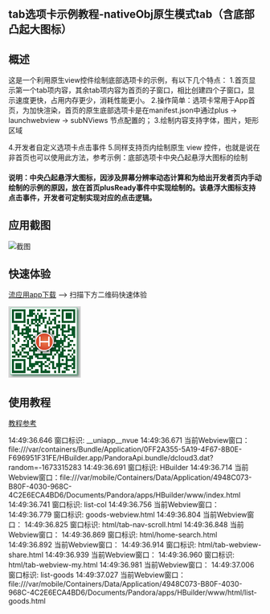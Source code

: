 ## tab选项卡示例教程-nativeObj原生模式tab（含底部凸起大图标）
## 概述

这是一个利用原生view控件绘制底部选项卡的示例，有以下几个特点：
1.首页显示第一个tab项内容，其余tab项内容为首页的子窗口，相比创建四个子窗口，显示速度更快，占用内存更少，消耗性能更小。
2.操作简单：选项卡常用于App首页，为加快渲染，首页的原生底部选项卡是在manifest.json中通过plus -> launchwebview -> subNViews 节点配置的；
3.绘制内容支持字体，图片，矩形区域

4.开发者自定义选项卡点击事件
5.同样支持页内绘制原生 view 控件，也就是说在非首页也可以使用此方法，参考示例：底部选项卡中央凸起悬浮大图标的绘制

#### 说明：中央凸起悬浮大图标，因涉及屏幕分辨率动态计算和为给出开发者页内手动绘制的示例的原因，放在首页plusReady事件中实现绘制的。该悬浮大图标支持点击事件，开发者可定制实现对应的点击逻辑。

## 应用截图

![截图](http://img-cdn-qiniu.dcloud.net.cn/uploads/article/20170623/04c03ba9ad4afa7d11735e52c771cf94.png)

## 快速体验

[流应用app下载](http://liuyingyong.cn/) --> 扫描下方二维码快速体验

![二维码](images/ma.png)


## 使用教程

[教程参考](http://ask.dcloud.net.cn/article/12602)

14:49:36.646  窗口标识: __uniapp__nvue
14:49:36.671  当前Webview窗口：file:///var/containers/Bundle/Application/0FF2A355-5A19-4F67-8B0E-F696951F31FE/HBuilder.app/PandoraApi.bundle/dcloud3.dat?random=-1673315283
14:49:36.691  窗口标识: HBuilder
14:49:36.714  当前Webview窗口：file:///var/mobile/Containers/Data/Application/4948C073-B80F-4030-968C-4C2E6ECA4BD6/Documents/Pandora/apps/HBuilder/www/index.html
14:49:36.741  窗口标识: list-col
14:49:36.756  当前Webview窗口：
14:49:36.779  窗口标识: goods-webview.html
14:49:36.804  当前Webview窗口：
14:49:36.825  窗口标识: html/tab-nav-scroll.html
14:49:36.848  当前Webview窗口：
14:49:36.869  窗口标识: html/home-search.html
14:49:36.892  当前Webview窗口：
14:49:36.914  窗口标识: html/tab-webview-share.html
14:49:36.939  当前Webview窗口：
14:49:36.960  窗口标识: html/tab-webview-my.html
14:49:36.981  当前Webview窗口：
14:49:37.006  窗口标识: list-goods
14:49:37.027  当前Webview窗口：file:///var/mobile/Containers/Data/Application/4948C073-B80F-4030-968C-4C2E6ECA4BD6/Documents/Pandora/apps/HBuilder/www/html/list-goods.html
